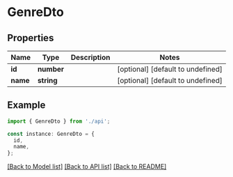 # GenreDto

## Properties

| Name     | Type       | Description | Notes                             |
| -------- | ---------- | ----------- | --------------------------------- |
| **id**   | **number** |             | [optional] [default to undefined] |
| **name** | **string** |             | [optional] [default to undefined] |

## Example

```typescript
import { GenreDto } from './api';

const instance: GenreDto = {
  id,
  name,
};
```

[[Back to Model list]](../README.md#documentation-for-models) [[Back to API list]](../README.md#documentation-for-api-endpoints) [[Back to README]](../README.md)
